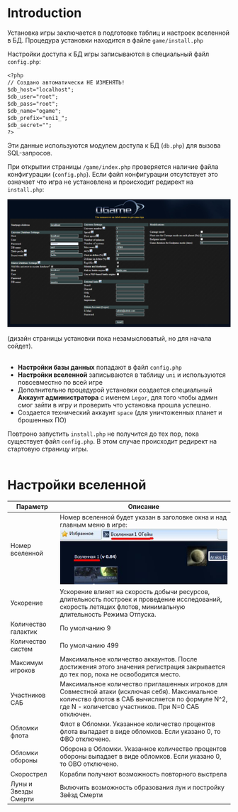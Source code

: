 # Introduction

Установка игры заключается в подготовке таблиц и настроек вселенной в БД. Процедура установки находится в файле `game/install.php`

Настройки доступа к БД игры записываются в специальный файл `config.php`:

```
<?php
// Создано автоматически НЕ ИЗМЕНЯТЬ!
$db_host="localhost";
$db_user="root";
$db_pass="root";
$db_name="ogame";
$db_prefix="uni1_";
$db_secret="";
?>
```

Эти данные используются модулем доступа к БД (`db.php`) для вызова SQL-запросов.

При открытии страницы `/game/index.php` проверяется наличие файла конфигурации (`config.php`). Если файл конфигурации отсутствует это означает что игра не установлена и происходит редирект на `install.php`:

<img src='/imgstore/install3.png'>

(дизайн страницы установки пока незамысловатый, но для начала сойдет).<br>
<br>
<ul><li><b>Настройки базы данных</b> попадают в файл <code>config.php</code>
</li><li><b>Настройки вселенной</b> записываются в таблицу <code>uni</code> и используются повсевместно по всей игре<br>
</li><li>Дополнительно процедурой установки создается специальный <b>Аккаунт администратора</b> с именем <code>Legor</code>, для того чтобы админ смог зайти в игру и проверить что установка прошла успешно.<br>
</li><li>Создается технический аккаунт <code>space</code> (для уничтоженных планет и брошенных ПО)</li></ul>

Повтроно запустить <code>install.php</code> не получится до тех пор, пока существует файл <code>config.php</code>. В этом случае происходит редирект на стартовую страницу игры.<br>
<br>
<h1>Настройки вселенной</h1>

<table><thead><th> <b>Параметр</b> </th><th> <b>Описание</b> </th></thead><tbody>
<tr><td> Номер вселенной </td><td> Номер вселенной будет указан в заголовке окна и над главным меню в игре:<br><img src='/imgstore/whc4d6515b4a035e.jpg'></td></tr>
<tr><td>Ускорение</td><td>Ускорение влияет на скорость добычи ресурсов, длительность построек и проведение исследований, скорость летящих флотов, минимальную длительность Режима Отпуска.</td></tr>
<tr><td>Количество галактик</td><td>По умолчанию 9</td></tr>
<tr><td>Количество систем</td><td>По умолчанию 499</td></tr>
<tr><td>Максимум игроков</td><td>Максимальное количество аккаунтов. После достижения этого значения регистрация закрывается до тех пор, пока не освободится место.</td></tr>
<tr><td>Участников САБ</td><td>Максимальное количество приглашенных игроков для Совместной атаки (исключая себя). Максимальное количство флотов в САБ вычисляется по формуле N^2, где N - количетсво участников. При N=0 САБ отключен.</td></tr>
<tr><td>Обломки флота</td><td>Флот в Обломки. Указанное количество процентов флота выпадает в виде обломков. Если указано 0, то ФВО отключено.</td></tr>
<tr><td>Обломки обороны</td><td>Оборона в Обломки. Указанное количество процентов обороны выпадает в виде обломков. Если указано 0, то ОВО отключено.</td></tr>
<tr><td>Скорострел</td><td>Корабли получают возможность повторного выстрела</td></tr>
<tr><td>Луны и Звезды Смерти</td><td>Включить возможность образования лун и постройку Звёзд Смерти</td></tr>